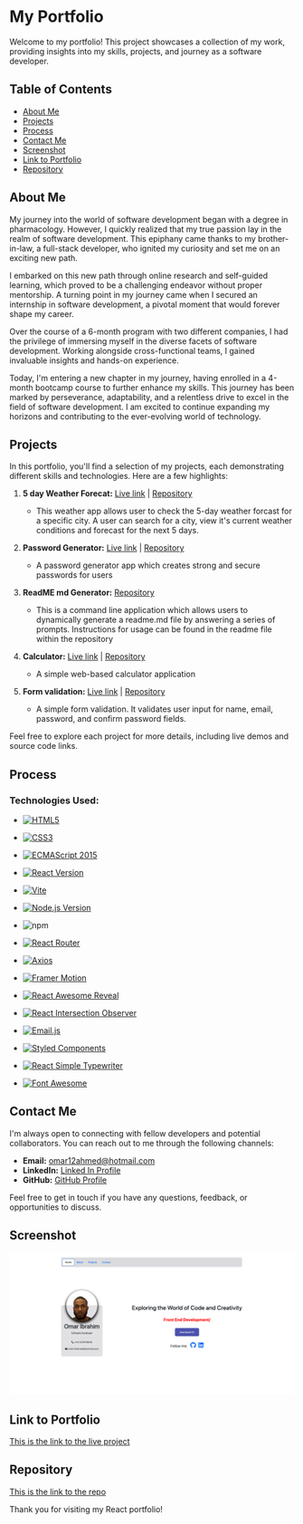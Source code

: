 # My Portfolio

Welcome to my portfolio! This project showcases a collection of my work, providing insights into my skills, projects, and journey as a software developer.

## Table of Contents

- [About Me](#about-me)
- [Projects](#projects)
- [Process](#process)
- [Contact Me](#contact-me)
- [Screenshot](#screenshot)
- [Link to Portfolio](#link-to-portfolio)
- [Repository](#repository)

## About Me

My journey into the world of software development began with a degree in pharmacology. However, I quickly realized that my true passion lay in the realm of software development. This epiphany came thanks to my brother-in-law, a full-stack developer, who ignited my curiosity and set me on an exciting new path.

I embarked on this new path through online research and self-guided learning, which proved to be a challenging endeavor without proper mentorship. A turning point in my journey came when I secured an internship in software development, a pivotal moment that would forever shape my career.

Over the course of a 6-month program with two different companies, I had the privilege of immersing myself in the diverse facets of software development. Working alongside cross-functional teams, I gained invaluable insights and hands-on experience.

Today, I'm entering a new chapter in my journey, having enrolled in a 4-month bootcamp course to further enhance my skills. This journey has been marked by perseverance, adaptability, and a relentless drive to excel in the field of software development. I am excited to continue expanding my horizons and contributing to the ever-evolving world of technology.

## Projects

In this portfolio, you'll find a selection of my projects, each demonstrating different skills and technologies. Here are a few highlights:

1. **5 day Weather Forecat:** [Live link](https://omar12ahmed.github.io/weather-api/) | [Repository](https://github.com/omar12ahmed/weather-api)
   - This weather app allows user to check the 5-day weather forcast for a specific city. A user can search for a city, view it's current weather conditions and forecast for the next 5 days.

2. **Password Generator:** [Live link](https://omar12ahmed.github.io/password-Generator/) | [Repository](https://github.com/omar12ahmed/password-Generator)
   - A password generator app which creates strong and secure passwords for users

3. **ReadME md Generator:** [Repository](https://github.com/omar12ahmed/readme-generator-)
   - This is a command line application which allows users to dynamically generate a readme.md file by answering a series of prompts. Instructions for usage can be found in the readme file within the repository

4. **Calculator:** [Live link](https://omar12ahmed.github.io/calculator/) | [Repository](https://github.com/omar12ahmed/calculator)
   - A simple web-based calculator application

5. **Form validation:** [Live link](https://omar12ahmed.github.io/Form-validation/) | [Repository](https://github.com/omar12ahmed/Form-validation)
   - A simple form validation. It validates user input for name, email, password, and confirm password fields.

Feel free to explore each project for more details, including live demos and source code links.

## Process

### Technologies Used:

* [![HTML5](https://img.shields.io/badge/HTML-5-orange)](https://www.w3.org/TR/html52/)

* [![CSS3](https://img.shields.io/badge/CSS-3-blue)](https://www.w3.org/TR/css-2018/)

* [![ECMAScript 2015](https://img.shields.io/badge/ECMAScript-2015-yellow)](https://www.ecma-international.org/ecma-262/6.0/)

* [![React Version](https://img.shields.io/badge/React-17-blue.svg)](https://reactjs.org/)

* [![Vite](https://img.shields.io/badge/Vite-2.7.15-blue)](https://vitejs.dev/)

* [![Node.js Version](https://img.shields.io/badge/Node.js-14-green)](https://nodejs.org/)

* ![npm](https://img.shields.io/npm/v/package-name)

* [![React Router](https://img.shields.io/badge/React_Router-v6-blue)](https://reactrouter.com/)

* [![Axios](https://img.shields.io/badge/Axios-v0.21.4-brightgreen)](https://axios-http.com/)

* [![Framer Motion](https://img.shields.io/badge/Framer_Motion-v4.1.17-blue)](https://www.framer.com/motion/)

* [![React Awesome Reveal](https://img.shields.io/badge/React_Awesome_Reveal-v1.1.0-blue)](https://github.com/dennismorello/react-awesome-reveal)

* [![React Intersection Observer](https://img.shields.io/badge/React_Intersection_Observer-v8.32.6-blue)](https://github.com/thebuilder/react-intersection-observer)

* [![Email.js](https://img.shields.io/badge/Email.js-2.6.4-blue)](https://www.emailjs.com/)

* [![Styled Components](https://img.shields.io/badge/Styled_Components-v5.3.3-orange)](https://styled-components.com/)

* [![React Simple Typewriter](https://img.shields.io/badge/React_Simple_Typewriter-v1.0.0-blue)](https://github.com/ChangJoo-Park/react-simple-typewriter)

* [![Font Awesome](https://img.shields.io/badge/Font_Awesome-v5.15.3-blue)](https://fontawesome.com/)




## Contact Me

I'm always open to connecting with fellow developers and potential collaborators. You can reach out to me through the following channels:

- **Email:** [omar12ahmed@hotmail.com](mailto:omar12ahmed@hotmail.com)
- **LinkedIn:** [Linked In Profile](https://www.linkedin.com/public-profile/settings?trk=d_flagship3_profile_self_view_public_profile)
- **GitHub:** [GitHub Profile](https://github.com/omar12ahmed)

Feel free to get in touch if you have any questions, feedback, or opportunities to discuss.

## Screenshot

![Screenshot](/react-portfolio/public/images/screenshot.jpg)

## Link to Portfolio

[This is the link to the live project](https://dapper-daffodil-fcbf81.netlify.app/)

## Repository

[This is the link to the repo](https://github.com/omar12ahmed/react-portfolio)

Thank you for visiting my React portfolio!